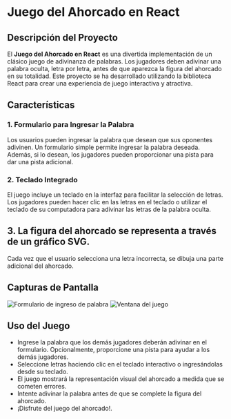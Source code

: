 # Juego del Ahorcado en React

## Descripción del Proyecto

El **Juego del Ahorcado en React** es una divertida implementación de un clásico juego de adivinanza de palabras. Los jugadores deben adivinar una palabra oculta, letra por letra, antes de que aparezca la figura del ahorcado en su totalidad. Este proyecto se ha desarrollado utilizando la biblioteca React para crear una experiencia de juego interactiva y atractiva.

## Características

### 1. Formulario para Ingresar la Palabra

Los usuarios pueden ingresar la palabra que desean que sus oponentes adivinen. Un formulario simple permite ingresar la palabra deseada. Además, si lo desean, los jugadores pueden proporcionar una pista para dar una pista adicional.

### 2. Teclado Integrado

El juego incluye un teclado en la interfaz para facilitar la selección de letras. Los jugadores pueden hacer clic en las letras en el teclado o utilizar el teclado de su computadora para adivinar las letras de la palabra oculta.

## 3. La figura del ahorcado se representa a través de un gráfico SVG.

Cada vez que el usuario selecciona una letra incorrecta, se dibuja una parte adicional del ahorcado.

## Capturas de Pantalla

![Formulario de ingreso de palabra](https://raw.github.com/EstebanCarrilloG/ahorcado-react/gh-pages/assets/ventana-de-configuracion.jpg)
![Ventana del juego](https://raw.github.com/EstebanCarrilloG/ahorcado-react/gh-pages/assets/ventana-del-juego.jpg)

## Uso del Juego

- Ingrese la palabra que los demás jugadores deberán adivinar en el formulario. Opcionalmente, proporcione una pista para ayudar a los demás jugadores.
- Seleccione letras haciendo clic en el teclado interactivo o ingresándolas desde su teclado.
- El juego mostrará la representación visual del ahorcado a medida que se cometen errores.
- Intente adivinar la palabra antes de que se complete la figura del ahorcado.
- ¡Disfrute del juego del ahorcado!.
